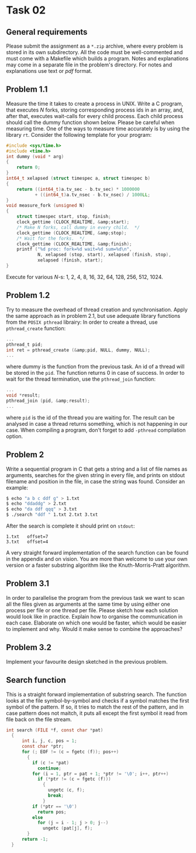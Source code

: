 # Task 02
        
## General requirements
Please submit the assignment as a `*.zip` archive, where every problem is stored in
its own subdirectory.  All the code must be well-commented and must come with a
Makefile which builds a program. Notes and explanations may come in a separate file
in the problem's directory.  For notes and explanations use text or _pdf_ format.

        
## Problem 1.1
Measure the time it takes to create a process in UNIX. Write a C program, that executes 
_N_ forks, storing corresponding process ids in an array, and, after that, executes
wait-calls for every child process.  Each child process should call the dummy function
shown below.  Please be careful when measuring time.  One of the ways to measure
time accurately is by using the library `rt`.  Consider the following template for your
program:

```c
#include <sys/time.h>
#include <time.h>
int dummy (void * arg)
{
    return 0;
}
int64_t xelapsed (struct timespec a, struct timespec b)
{
    return ((int64_t)a.tv_sec - b.tv_sec) * 1000000
           + ((int64_t)a.tv_nsec - b.tv_nsec) / 1000LL;
}
void measure_fork (unsigned N)
{
    struct timespec start, stop, finish;
    clock_gettime (CLOCK_REALTIME, &amp;start);
    /* Make N forks, call dummy in every child.  */
    clock_gettime (CLOCK_REALTIME, &amp;stop);
    /* Wait for the forks.  */
    clock_gettime (CLOCK_REALTIME, &amp;finish);
    printf ("%d proc: fork=%d wait=%d sum=%d\n",
            N, xelapsed (stop, start), xelapsed (finish, stop),
            xelapsed (finish, start);
}
```
Execute for various _N_-s: 1, 2, 4, 8, 16, 32, 64, 128, 256, 512, 1024.
        
## Problem 1.2
Try to measure the overhead of thread creation and synchronisation. Apply the same
approach as in problem 2.1, but use adequate library functions from the `POSIX pthread`
librairy: In order to create a thread, use `pthread_create` function:
```c
...
pthread_t pid;
int ret = pthread_create (&amp;pid, NULL, dummy, NULL);
...
```
where dummy is the function from the previous task.  An id of a thread will be stored
in the `pid`. The function returns 0 in case of success.
In order to wait for the thread termination, use the `pthread_join` function:
```c
...
void *result;
pthread_join (pid, &amp;result);
...
```
where `pid` is the id of the thread you are waiting for.  The result can be analysed in
case a thread returns something, which is not happening in our case. When compiling
a program, don't forget to add `-pthread` compilation option.

## Problem 2
Write a sequential program in C that gets a string and a list of file names as arguments,
searches for the given string in every file, and prints on stdout filename and position
in the file, in case the string was found. Consider an example:

```sh
$ echo "a b c ddf g" > 1.txt
$ echo "ddaddg" > 2.txt
$ echo "da ddf qqq" > 3.txt
$ ./search "ddf " 1.txt 2.txt 3.txt
```
After the search is complete it should print on `stdout`:

```
1.txt   offset=7
3.txt   offset=4
```
A very straight forward implementation of the search function can be found in the
appendix and on vision.  You are more than welcome to use your own version or a
faster substring algorithm like the Knuth-Morris-Pratt algorithm.
        
## Problem 3.1
In order to parallelise the program from the previous task we want to scan all the files
given as arguments at the same time by using either one process per file or one thread
per file.  Please sketch how each solution would look like in practice.  Explain how to
organise the communication in each case.  Elaborate on which one would be faster,
which would be easier to implement and why.  Would it make sense to combine the
approaches?

## Problem 3.2
Implement your favourite design sketched in the previous problem.


## Search function
This is a straight forward implementation of substring search.  The function looks
at the file symbol-by-symbol and checks if a symbol matches the first symbol of the
pattern.  If so, it tries to match the rest of the pattern, and in case pattern does not
maitch, it puts all except the first symbol it read from file back on the file stream.
```c
int search (FILE *f, const char *pat)
  {
      int i, j, c, pos = 1;
      const char *ptr;
      for (; EOF != (c = fgetc (f)); pos++)
        {
          if (c != *pat)
            continue;
          for (i = 1, ptr = pat + 1; *ptr != '\0'; i++, ptr++)
            if (*ptr != (c = fgetc (f)))
              {
                ungetc (c, f);
                break;
              }
          if (*ptr == '\0')
            return pos;
          else
            for (j = i - 1; j > 0; j--)
              ungetc (pat[j], f);
        }
      return -1;
  }
```


